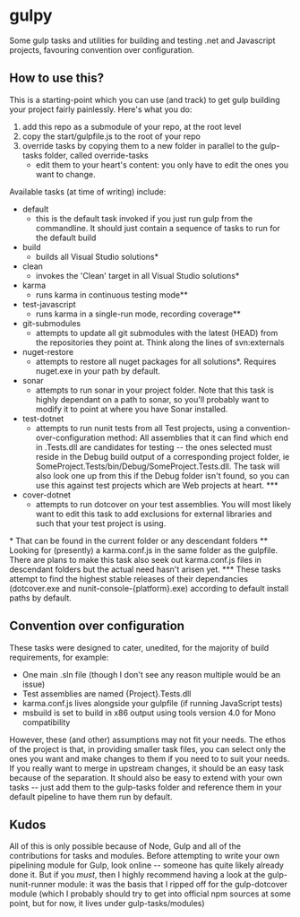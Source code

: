 # gulpy
Some gulp tasks and utilities for building and testing .net and Javascript projects, favouring convention over configuration.


## How to use this?

This is a starting-point which you can use (and track) to get gulp building your project fairly painlessly.
Here's what you do:

1) add this repo as a submodule of your repo, at the root level
2) copy the start/gulpfile.js to the root of your repo
3) override tasks by copying them to a new folder in parallel to the gulp-tasks folder, called override-tasks
    - edit them to your heart's content: you only have to edit the ones you want to change. 

Available tasks (at time of writing) include:

* default
    * this is the default task invoked if you just run gulp from the commandline. It should just contain a sequence of tasks to run for the default build
* build
    * builds all Visual Studio solutions\*
* clean
    * invokes the 'Clean' target in all Visual Studio solutions\*
* karma
    * runs karma in continuous testing mode\*\*
* test-javascript
    * runs karma in a single-run mode, recording coverage\*\*
* git-submodules
    * attempts to update all git submodules with the latest (HEAD) from the repositories they point at. Think along the lines of svn:externals
* nuget-restore
    * attempts to restore all nuget packages for all solutions\*. Requires nuget.exe in your path by default.
* sonar
    * attempts to run sonar in your project folder. Note that this task is highly dependant on a path to sonar, so you'll probably want to modify it to point at where you have Sonar installed.
* test-dotnet
    * attempts to run nunit tests from all Test projects, using a convention-over-configuration method: All assemblies that it can find which end in .Tests.dll are candidates for testing -- the ones selected must reside in the Debug build output of a corresponding project folder, ie SomeProject.Tests/bin/Debug/SomeProject.Tests.dll. The task will also look one up from this if the Debug folder isn't found, so you can use this against test projects which are Web projects at heart. \*\*\*
* cover-dotnet
    * attempts to run dotcover on your test assemblies. You will most likely want to edit this task to add exclusions for external libraries and such that your test project is using.


\* That can be found in the current folder or any descendant folders
\*\* Looking for (presently) a karma.conf.js in the same folder as the gulpfile. There are plans to make this task also seek out karma.conf.js files in descendant folders but the actual need hasn't arisen yet.
\*\*\* These tasks attempt to find the highest stable releases of their dependancies (dotcover.exe and nunit-console-{platform}.exe) according to default install paths by default.

## Convention over configuration

These tasks were designed to cater, unedited, for the majority of build requirements, for example:
* One main .sln file (though I don't see any reason multiple would be an issue)
* Test assemblies are named {Project}.Tests.dll
* karma.conf.js lives alongside your gulpfile (if running JavaScript tests)
* msbuild is set to build in x86 output using tools version 4.0 for Mono compatibility

However, these (and other) assumptions may not fit your needs. The ethos of the project is that, in
providing smaller task files, you can select only the ones you want and make changes to them if you
need to to suit your needs. If you really want to merge in upstream changes, it should be an easy
task because of the separation. It should also be easy to extend with your own tasks -- just add them
to the gulp-tasks folder and reference them in your default pipeline to have them run by default.

## Kudos

All of this is only possible because of Node, Gulp and all of the contributions for tasks and modules.
Before attempting to write your own pipelining module for Gulp, look online -- someone has quite
likely already done it. But if you *must*, then I highly recommend having a look at the 
gulp-nunit-runner module: it was the basis that I ripped off for the gulp-dotcover module (which I
probably should try to get into official npm sources at some point, but for now, it lives
under gulp-tasks/modules)
